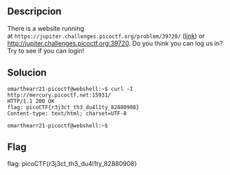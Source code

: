 ## Descripcion
There is a website running at `https://jupiter.challenges.picoctf.org/problem/39720/` ([link](https://jupiter.challenges.picoctf.org/problem/39720/)) or http://jupiter.challenges.picoctf.org:39720. Do you think you can log us in? Try to see if you can login!
## Solucion
```
omarthearr21-picoctf@webshell:~$ curl -I http://mercury.picoctf.net:15931/
HTTP/1.1 200 OK
flag: picoCTF{r3j3ct_th3_du4l1ty_82880908}
Content-type: text/html; charset=UTF-8

omarthearr21-picoctf@webshell:~$ 
```

## Flag
flag: picoCTF{r3j3ct_th3_du4l1ty_82880908}